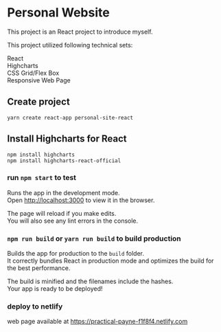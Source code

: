 # Personal Website
This project is an React project to introduce myself.<br>

This project utilized following technical sets: <br>

React<br>
Highcharts<br>
CSS Grid/Flex Box<br>
Responsive Web Page<br>

## Create project

`yarn create react-app personal-site-react`

## Install Highcharts for React
`npm install highcharts`<br>
`npm install highcharts-react-official`


### run `npm start` to test

Runs the app in the development mode.<br>
Open [http://localhost:3000](http://localhost:3000) to view it in the browser.

The page will reload if you make edits.<br>
You will also see any lint errors in the console.


### `npm run build` or `yarn run build` to build production

Builds the app for production to the `build` folder.<br>
It correctly bundles React in production mode and optimizes the build for the best performance.

The build is minified and the filenames include the hashes.<br>
Your app is ready to be deployed!

### deploy to netlify

web page available at https://practical-payne-f1f8f4.netlify.com
